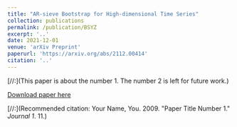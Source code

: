 ```yaml
---
title: "AR-sieve Bootstrap for High-dimensional Time Series"
collection: publications
permalink: /publication/BSYZ
excerpt: '..'
date: 2021-12-01
venue: 'arXiv Preprint'
paperurl: 'https://arxiv.org/abs/2112.00414'
citation: '..'
---
```

[//:](This paper is about the number 1. The number 2 is left for future work.)

[Download paper here](https://arxiv.org/pdf/2112.00414)

[//:](Recommended citation: Your Name, You. 2009. "Paper Title Number 1." <i>Journal 1</i>. 11.) 
